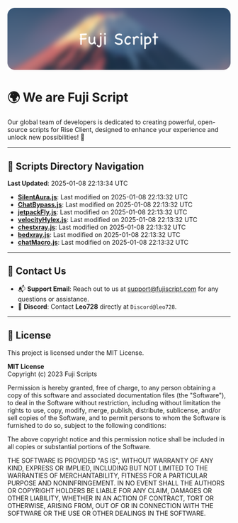 ![Banner](.github/b.webp)

# 🌍 **We are Fuji Script**

Our global team of developers is dedicated to creating powerful, open-source scripts for Rise Client, designed to enhance your experience and unlock new possibilities! 🌟

---
<!-- SCRIPTS_NAVIGATION_START -->
## 📂 **Scripts Directory Navigation**

**Last Updated**: 2025-01-08 22:13:34 UTC

- **[SilentAura.js](scripts/SilentAura.js)**: Last modified on 2025-01-08 22:13:32 UTC
- **[ChatBypass.js](scripts/ChatBypass.js)**: Last modified on 2025-01-08 22:13:32 UTC
- **[jetpackFly.js](scripts/jetpackFly.js)**: Last modified on 2025-01-08 22:13:32 UTC
- **[velocityHylex.js](scripts/velocityHylex.js)**: Last modified on 2025-01-08 22:13:32 UTC
- **[chestxray.js](scripts/chestxray.js)**: Last modified on 2025-01-08 22:13:32 UTC
- **[bedxray.js](scripts/bedxray.js)**: Last modified on 2025-01-08 22:13:32 UTC
- **[chatMacro.js](scripts/chatMacro.js)**: Last modified on 2025-01-08 22:13:32 UTC

<!-- SCRIPTS_NAVIGATION_END -->

---

## 💬 **Contact Us**  
- 📬 **Support Email**: Reach out to us at [support@fujiscript.com](mailto:support@fujiscript.com) for any questions or assistance.  
- 💬 **Discord**: Contact **Leo728** directly at `Discord@leo728`.

---

## 📜 **License**

This project is licensed under the MIT License.  

**MIT License**  
Copyright (c) 2023 Fuji Scripts  

Permission is hereby granted, free of charge, to any person obtaining a copy of this software and associated documentation files (the "Software"), to deal in the Software without restriction, including without limitation the rights to use, copy, modify, merge, publish, distribute, sublicense, and/or sell copies of the Software, and to permit persons to whom the Software is furnished to do so, subject to the following conditions:  

The above copyright notice and this permission notice shall be included in all copies or substantial portions of the Software.  

THE SOFTWARE IS PROVIDED "AS IS", WITHOUT WARRANTY OF ANY KIND, EXPRESS OR IMPLIED, INCLUDING BUT NOT LIMITED TO THE WARRANTIES OF MERCHANTABILITY, FITNESS FOR A PARTICULAR PURPOSE AND NONINFRINGEMENT. IN NO EVENT SHALL THE AUTHORS OR COPYRIGHT HOLDERS BE LIABLE FOR ANY CLAIM, DAMAGES OR OTHER LIABILITY, WHETHER IN AN ACTION OF CONTRACT, TORT OR OTHERWISE, ARISING FROM, OUT OF OR IN CONNECTION WITH THE SOFTWARE OR THE USE OR OTHER DEALINGS IN THE SOFTWARE.  
